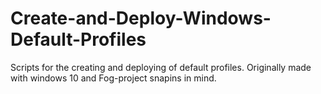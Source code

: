 # Create-and-Deploy-Windows-Default-Profiles
Scripts for the creating and deploying of default profiles. Originally made with windows 10 and Fog-project snapins in mind.
